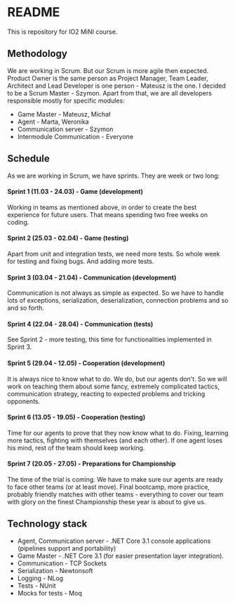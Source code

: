 # README #
This is repository for IO2 MiNI course.

## Methodology
We are working in Scrum. But our Scrum is more agile then expected.
Product Owner is the same person as Project Manager, Team Leader, Architect and Lead Developer is one person - Mateusz is the one.
I decided to be a Scrum Master - Szymon.
Apart from that, we are all developers responsible mostly for specific modules:

* Game Master - Mateusz, Michał
* Agent - Marta, Weronika
* Communication server - Szymon
* Intermodule Communication - Everyone

## Schedule
As we are working in Scrum, we have sprints. They are week or two long:
#### Sprint 1 (11.03 - 24.03) - Game (development)
Working in teams as mentioned above, in order to create the best experience for future users. That means spending two free weeks on coding.

#### Sprint 2 (25.03 - 02.04) - Game (testing)
Apart from unit and integration tests, we need more tests. So whole week for testing and fixing bugs. And adding more tests.

#### Sprint 3 (03.04 - 21.04) - Communication (development)
Communication is not always as simple as expected. So we have to handle lots of exceptions, serialization, deserialization, connection problems and so and so forth.

#### Sprint 4 (22.04 - 28.04) - Communication (tests)
See Sprint 2 - more testing, this time for functionalities implemented in Sprint 3.

#### Sprint 5 (29.04 - 12.05) - Cooperation (development)
It is always nice to know what to do. We do, but our agents don't. So we will work on teaching them about some fancy, extremely complicated tactics, communication strategy, reacting to expected problems and tricking opponents.

#### Sprint 6 (13.05 - 19.05) - Cooperation (testing)
Time for our agents to prove that they now know what to do. Fixing, learning more tactics, fighting with themselves (and each other). If one agent loses his mind, rest of the team should keep working.

#### Sprint 7 (20.05 - 27.05) - Preparations for Championship
The time of the trial is coming. We have to make sure our agents are ready to face other teams (or at least move). Final bootcamp, more practice, probably friendly matches with other teams - everything to cover our team with glory on the finest Championship these year is about to give us.

## Technology stack
* Agent, Communication server - .NET Core 3.1 console applications (pipelines support and portability)
* Game Master - .NET Core 3.1 (for easier presentation layer integration).
* Communication - TCP Sockets
* Serialization - Newtonsoft
* Logging - NLog
* Tests - NUnit
* Mocks for tests - Moq